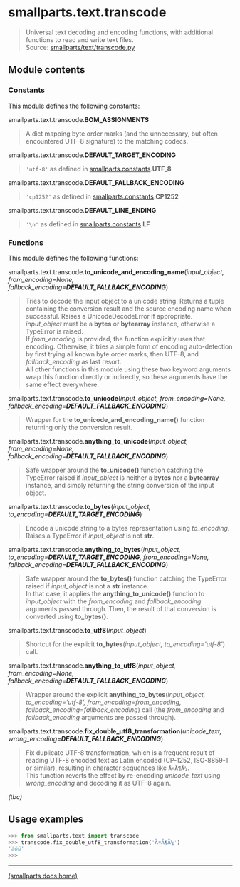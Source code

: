 # smallparts.text.transcode

> Universal text decoding and encoding functions,
> with additional functions to read and write text files.  
> Source: [smallparts/text/transcode.py](https://github.com/blackstream-x/smallparts/blob/master/smallparts/text/transcode.py)

## Module contents

### Constants

This module defines the following constants:

smallparts.text.transcode.**BOM_ASSIGNMENTS**

> A dict mapping byte order marks (and the unnecessary, but often encountered
> UTF-8 signature) to the matching codecs.

smallparts.text.transcode.**DEFAULT_TARGET_ENCODING**

> ```'utf-8'``` as defined in [smallparts.constants](smallparts.constants.md).**UTF_8**

smallparts.text.transcode.**DEFAULT_FALLBACK_ENCODING**

> ```'cp1252'``` as defined in [smallparts.constants](smallparts.constants.md).**CP1252**

smallparts.text.transcode.**DEFAULT_LINE_ENDING**

> ```'\n'``` as defined in [smallparts.constants](smallparts.constants.md).**LF**

### Functions

This module defines the following functions:

smallparts.text.transcode.**to_unicode_and_encoding_name**(*input_object, from_encoding=None, fallback_encoding=**DEFAULT_FALLBACK_ENCODING***)

> Tries to decode the input object to a unicode string.
> Returns a tuple containing the conversion result and the source encoding name
> when successful. Raises a UnicodeDecodeError if appropriate.  
> *input_object* must be a **bytes** or **bytearray** instance, otherwise
> a TypeError is raised.  
> If *from_encoding* is provided, the function explicitly uses that encoding.
> Otherwise, it tries a simple form of encoding auto-detection by first trying
> all known byte order marks, then UTF-8, and *fallback_encoding* as last resort.  
> All other functions in this module using these two keyword arguments
> wrap this function directly or indirectly,
> so these arguments have the same effect everywhere.

smallparts.text.transcode.**to_unicode**(*input_object, from_encoding=None, fallback_encoding=**DEFAULT_FALLBACK_ENCODING***)

> Wrapper for the **to_unicode_and_encoding_name()** function returning only
> the conversion result.

smallparts.text.transcode.**anything_to_unicode**(*input_object, from_encoding=None, fallback_encoding=**DEFAULT_FALLBACK_ENCODING***)

> Safe wrapper around the **to_unicode()** function catching the TypeError
> raised if *input_object* is neither a **bytes** nor a **bytearray** instance,
> and simply returning the string conversion of the input object.

smallparts.text.transcode.**to_bytes**(*input_object, to_encoding=**DEFAULT_TARGET_ENCODING***)

> Encode a unicode string to a bytes representation using *to_encoding*.
> Raises a TypeError if *input_object* is not **str**.  

smallparts.text.transcode.**anything_to_bytes**(*input_object, to_encoding=**DEFAULT_TARGET_ENCODING**, from_encoding=None, fallback_encoding=**DEFAULT_FALLBACK_ENCODING***)

> Safe wrapper around the **to_bytes()** function catching the TypeError
> raised if *input_object* is not a **str** instance.  
> In that case, it applies the **anything_to_unicode()** function
> to *input_object* with the *from_encoding* and *fallback_encoding* arguments passed through.
> Then, the result of that conversion is converted using **to_bytes()**.

smallparts.text.transcode.**to_utf8**(*input_object*)

> Shortcut for the explicit **to_bytes**(*input_object, to_encoding='utf-8'*)
> call.

smallparts.text.transcode.**anything_to_utf8**(*input_object, from_encoding=None, fallback_encoding=**DEFAULT_FALLBACK_ENCODING***)

> Wrapper around the explicit
> **anything_to_bytes**(*input_object, to_encoding='utf-8', from_encoding=from_encoding, fallback_encoding=fallback_encoding*)
> call (the *from_encoding* and *fallback_encoding* arguments are passed through).

smallparts.text.transcode.**fix_double_utf8_transformation**(*unicode_text, wrong_encoding=**DEFAULT_FALLBACK_ENCODING***)

> Fix duplicate UTF-8 transformation, which is a frequent result of reading
> UTF-8 encoded text as Latin encoded (CP-1252, ISO-8859-1 or similar),
> resulting in character sequences like ```Ã¤Ã¶Ã¼```.  
> This function reverts the effect by re-encoding *unicode_text* using
> *wrong_encoding* and decoding it as UTF-8 again.

*(tbc)*

## Usage examples

```python
>>> from smallparts.text import transcode
>>> transcode.fix_double_utf8_transformation('Ã¤Ã¶Ã¼')
'äöü'
>>> 
```

----
[(smallparts docs home)](./)


